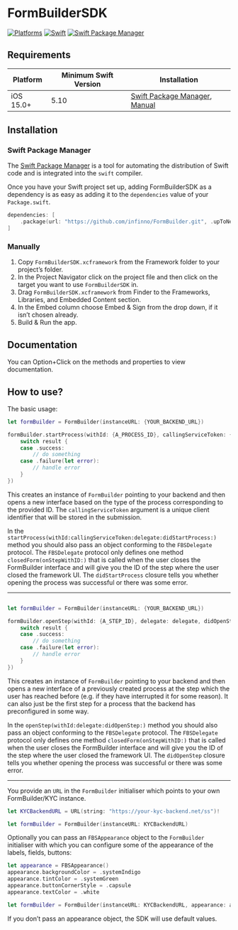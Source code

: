 # FormBuilderSDK

[![Platforms](https://img.shields.io/badge/Platforms-iOS-yellowgreen?style=flat)](https://img.shields.io/badge/Platforms-iOS-Green?style=flat)
[![Swift](https://img.shields.io/badge/Swift-5.10-orange?style=flat)](https://img.shields.io/badge/Swift-5.10-Orange?style=flat)
[![Swift Package Manager](https://img.shields.io/badge/Swift_Package_Manager-compatible-orange?style=flat)](https://img.shields.io/badge/Swift_Package_Manager-compatible-orange?style=flat)

## Requirements
| Platform | Minimum Swift Version | Installation |
| --- | --- | --- |
| iOS 15.0+ | 5.10 | [Swift Package Manager](#swift-package-manager), [Manual](#manually) |

## Installation

### Swift Package Manager

The [Swift Package Manager](https://swift.org/package-manager/) is a tool for automating the distribution of Swift code and is integrated into the `swift` compiler. 

Once you have your Swift project set up, adding FormBuilderSDK as a dependency is as easy as adding it to the `dependencies` value of your `Package.swift`.

```swift
dependencies: [
	.package(url: "https://github.com/infinno/FormBuilder.git", .upToNextMajor(from: "1.3.0"))
]
```

### Manually

1. Copy `FormBuilderSDK.xcframework` from the Framework folder to your project’s folder. 
2. In the Project Navigator click on the project file and then click on the target you want to use `FormBuilderSDK` in.
3. Drag `FormBuilderSDK.xcframework` from Finder to the Frameworks, Libraries, and Embedded Content section.
4. In the Embed column choose Embed & Sign from the drop down, if it isn’t chosen already.
5. Build & Run the app.

## Documentation
You can Option+Click on the methods and properties to view documentation.

## How to use?

The basic usage:

```swift
let formBuilder = FormBuilder(instanceURL: {YOUR_BACKEND_URL})

formBuilder.startProcess(withId: {A_PROCESS_ID}, callingServiceToken: {TOKEN}, delegate: delegate, didStartProcess: { result in
	switch result {
	case .success:
		// do something
	case .failure(let error):
		// handle error
	}
})
```

This creates an instance of `FormBuilder` pointing to your backend and then opens a new interface based on the type of the process corresponding to the provided ID. The `callingServiceToken` argument is a unique client identifier that will be stored in the submission.

In the `startProcess(withId:callingServiceToken:delegate:didStartProcess:)` method you should also pass an object conforming to the `FBSDelegate` protocol. The `FBSDelegate` protocol only defines one method `closedForm(onStepWithID:)` that is called when the user closes the FormBuilder interface and will give you the ID of the step where the user closed the framework UI.
The `didStartProcess` closure tells you whether opening the process was successful or there was some error.

---

```swift

let formBuilder = FormBuilder(instanceURL: {YOUR_BACKEND_URL})

formBuilder.openStep(withId: {A_STEP_ID}, delegate: delegate, didOpenStep: { result in
	switch result {
	case .success:
		// do something
	case .failure(let error):
		// handle error
	}
})
```

This creates an instance of `FormBuilder` pointing to your backend and then opens a new interface of a previously created process at the step which the user has reached before (e.g. if they have interrupted it for some reason). It can also just be the first step for a process that the backend has preconfigured in some way.

 In the `openStep(withId:delegate:didOpenStep:)` method you should also pass an object conforming to the `FBSDelegate` protocol. The `FBSDelegate` protocol only defines one method `closedForm(onStepWithID:)` that is called when the user closes the FormBuilder interface and will give you the ID of the step where the user closed the framework UI.
The `didOpenStep` closure tells you whether opening the process was successful or there was some error.

---

You provide an `URL` in the `FormBuilder` initialiser which points to your own FormBuilder/KYC instance.

```swift
let KYCBackendURL = URL(string: "https://your-kyc-backend.net/ss")!

let formBuilder = FormBuilder(instanceURL: KYCBackendURL) 
``` 

Optionally you can pass an `FBSAppearance` object to the `FormBuilder` initialiser with which you can configure some of the appearance of the labels, fields, buttons:

```swift
let appearance = FBSAppearance()
appearance.backgroundColor = .systemIndigo
appearance.tintColor = .systemGreen
appearance.buttonCornerStyle = .capsule
appearance.textColor = .white

let formBuilder = FormBuilder(instanceURL: KYCBackendURL, appearance: appearance)
```

If you don’t pass an appearance object, the SDK will use default values.
